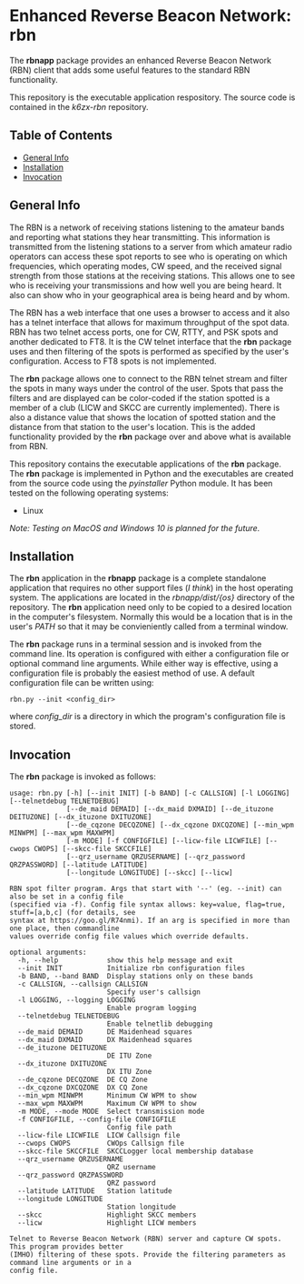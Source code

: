 # Enhanced Reverse Beacon Network: rbn

The **rbnapp** package provides an enhanced Reverse Beacon Network (RBN)
client that adds some useful features to the standard RBN
functionality. 

This repository is the executable application respository. The source
code is contained in the *k6zx-rbn* repository.


## Table of Contents

* [General Info](#general_info)
* [Installation](#installation)
* [Invocation](#invocation)

<a name="general_info"></a>
## General Info

The RBN is a network of receiving stations listening to the amateur
bands and reporting what stations they hear transmitting. This
information is transmitted from the listening stations to a server
from which amateur radio operators can access these spot reports to
see who is operating on which frequencies, which operating modes, CW
speed, and the received signal strength from those stations at the
receiving stations. This allows one to see who is receiving your
transmissions and how well you are being heard. It also can show who
in your geographical area is being heard and by whom. 

The RBN has a web interface that one uses a browser to access and it
also has a telnet interface that allows for maximum throughput of the
spot data. RBN has two telnet access ports, one for CW, RTTY, and PSK
spots and another dedicated to FT8. It is the CW telnet interface that
the **rbn** package uses and then filtering of the spots is performed
as specified by the user's configuration. Access to FT8 spots is not
implemented. 

The **rbn** package allows one to connect to the RBN telnet stream and
filter the spots in many ways under the control of the user. Spots
that pass the filters and are displayed can be color-coded if the
station spotted is a member of a club (LICW and SKCC are currently
implemented). There is also a distance value that shows the location
of spotted station and the distance from that station to the user's
location. This is the added functionality provided by the **rbn**
package over and above what is available from RBN. 

This repository contains the executable applications of the **rbn**
package. The **rbn** package is implemented in Python and the
executables are created from the source code using the *pyinstaller*
Python module.  It has been tested on the following operating systems:

- Linux

*Note: Testing on MacOS and Windows 10 is planned for the future.*


<a name="installation"></a>
## Installation

The **rbn** application in the **rbnapp** package is a complete
standalone application that requires no other support files (*I
think*) in the host operating system. The applications are located in
the *rbnapp/dist/{os}* directory of the repository. The **rbn**
application need only to be copied to a desired location in the
computer's filesystem. Normally this would be a location that is in
the user's *PATH* so that it may be convieniently called from a
terminal window. 

The **rbn** package runs in a terminal session and is invoked from the
command line. Its operation is configured with either a configuration
file or optional command line arguments. While either way is
effective, using a configuration file is probably the easiest method
of use. A default configuration file can be written using:

    rbn.py --init <config_dir>

 where *config_dir* is a directory in which the program's
 configuration file is stored.

<a name="invocation"></a>
## Invocation

The **rbn** package is invoked as follows:

```
usage: rbn.py [-h] [--init INIT] [-b BAND] [-c CALLSIGN] [-l LOGGING] [--telnetdebug TELNETDEBUG]
              [--de_maid DEMAID] [--dx_maid DXMAID] [--de_ituzone DEITUZONE] [--dx_ituzone DXITUZONE]
              [--de_cqzone DECQZONE] [--dx_cqzone DXCQZONE] [--min_wpm MINWPM] [--max_wpm MAXWPM]
              [-m MODE] [-f CONFIGFILE] [--licw-file LICWFILE] [--cwops CWOPS] [--skcc-file SKCCFILE]
              [--qrz_username QRZUSERNAME] [--qrz_password QRZPASSWORD] [--latitude LATITUDE]
              [--longitude LONGITUDE] [--skcc] [--licw]

RBN spot filter program. Args that start with '--' (eg. --init) can also be set in a config file
(specified via -f). Config file syntax allows: key=value, flag=true, stuff=[a,b,c] (for details, see
syntax at https://goo.gl/R74nmi). If an arg is specified in more than one place, then commandline
values override config file values which override defaults.

optional arguments:  
  -h, --help            show this help message and exit  
  --init INIT           Initialize rbn configuration files  
  -b BAND, --band BAND  Display stations only on these bands  
  -c CALLSIGN, --callsign CALLSIGN  
                        Specify user's callsign  
  -l LOGGING, --logging LOGGING  
                        Enable program logging  
  --telnetdebug TELNETDEBUG  
                        Enable telnetlib debugging  
  --de_maid DEMAID      DE Maidenhead squares  
  --dx_maid DXMAID      DX Maidenhead squares  
  --de_ituzone DEITUZONE  
                        DE ITU Zone  
  --dx_ituzone DXITUZONE  
                        DX ITU Zone  
  --de_cqzone DECQZONE  DE CQ Zone  
  --dx_cqzone DXCQZONE  DX CQ Zone  
  --min_wpm MINWPM      Minimum CW WPM to show  
  --max_wpm MAXWPM      Maximum CW WPM to show  
  -m MODE, --mode MODE  Select transmission mode  
  -f CONFIGFILE, --config-file CONFIGFILE  
                        Config file path  
  --licw-file LICWFILE  LICW Callsign file  
  --cwops CWOPS         CWOps Callsign file  
  --skcc-file SKCCFILE  SKCCLogger local membership database  
  --qrz_username QRZUSERNAME  
                        QRZ username  
  --qrz_password QRZPASSWORD  
                        QRZ password  
  --latitude LATITUDE   Station latitude  
  --longitude LONGITUDE  
                        Station longitude  
  --skcc                Highlight SKCC members  
  --licw                Highlight LICW members  

Telnet to Reverse Beacon Network (RBN) server and capture CW spots. This program provides better
(IMHO) filtering of these spots. Provide the filtering parameters as command line arguments or in a
config file.
```






